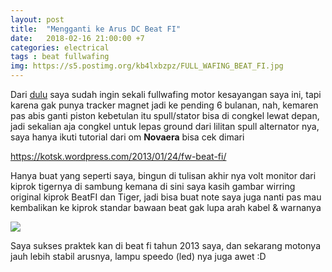 ```yaml
---
layout: post
title:  "Mengganti ke Arus DC Beat FI"
date:   2018-02-16 21:00:00 +7
categories: electrical
tags : beat fullwafing
img: https://s5.postimg.org/kb4lxbzpz/FULL_WAFING_BEAT_FI.jpg
---
```


Dari <a href="https://kotsk.wordpress.com/2013/01/24/fw-beat-fi/#comment-6709">dulu</a> saya sudah ingin sekali fullwafing motor kesayangan saya ini, tapi karena gak punya tracker magnet jadi ke pending 6 bulanan, nah, kemaren pas abis ganti piston kebetulan itu spull/stator bisa di congkel lewat depan, jadi sekalian aja congkel untuk lepas ground dari lilitan spull alternator nya, saya hanya ikuti tutorial dari om <strong>Novaera</strong> bisa cek dimari

https://kotsk.wordpress.com/2013/01/24/fw-beat-fi/

Hanya buat yang seperti saya, bingun di tulisan akhir nya volt monitor dari kiprok tigernya di sambung kemana di sini saya kasih gambar wirring original kiprok BeatFI dan Tiger, jadi bisa buat note saya juga nanti pas mau kembalikan ke kiprok standar bawaan beat gak lupa arah kabel & warnanya

<a href="https://bagus18.github.io/aset/gbr/FULL%20WAFING%20BEAT%20FI%20rev2.svg"><img class="w3-center" src="https://bagus18.github.io/aset/gbr/FULL%20WAFING%20BEAT%20FI%20rev2.svg"/></a>

Saya sukses praktek kan di beat fi tahun 2013 saya, dan sekarang motonya jauh lebih stabil arusnya, lampu speedo (led) nya juga awet :D

 